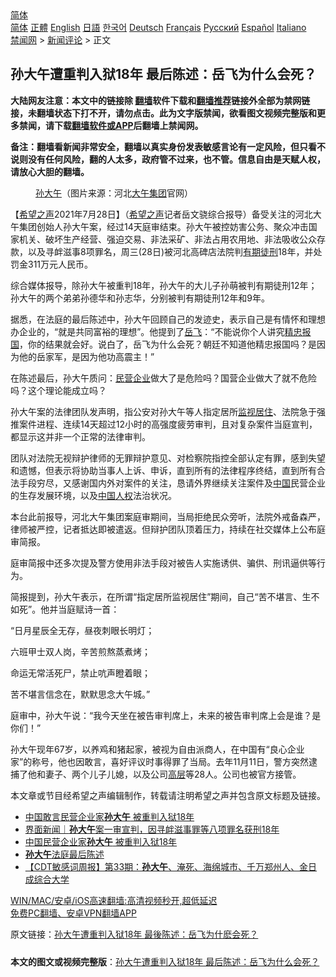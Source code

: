  <!-- 面包屑导航 --> <div class="breadcrumb"><!-- GTranslate: https://gtranslate.io/ -->  <div class="switcher notranslate">  <div class="selected">  <a href="#" onclick="return false;"> 简体</a>  </div>  <div class="option">  <a href="https://www.bannedbook.org" onclick="doGTranslate('zh-CN|zh-CN');jQuery('div.switcher div.selected a').html(jQuery(this).html());return false;" title="简体中文" class="nturl selected"> 简体</a>  <a href="https://www.bannedbook.org/zh-tw/" onclick="doGTranslate('zh-CN|zh-TW');jQuery('div.switcher div.selected a').html(jQuery(this).html());return false;" title="繁體中文" class="nturl"> 正體</a>  <a href="https://www.bannedbook.org/en/" onclick="doGTranslate('zh-CN|en');jQuery('div.switcher div.selected a').html(jQuery(this).html());return false;" title="English" class="nturl"> English</a>  <a href="https://www.bannedbook.org/ja/" onclick="doGTranslate('zh-CN|ja');jQuery('div.switcher div.selected a').html(jQuery(this).html());return false;" title="日本語" class="nturl"> 日語</a>  <a href="https://www.bannedbook.org/ko/" onclick="doGTranslate('zh-CN|ko');jQuery('div.switcher div.selected a').html(jQuery(this).html());return false;" title="한국어" class="nturl"> 한국어</a>  <a href="https://www.bannedbook.org/de/" onclick="doGTranslate('zh-CN|de');jQuery('div.switcher div.selected a').html(jQuery(this).html());return false;" title="Deutsch" class="nturl"> Deutsch</a>  <a href="https://www.bannedbook.org/fr/" onclick="doGTranslate('zh-CN|fr');jQuery('div.switcher div.selected a').html(jQuery(this).html());return false;" title="Français" class="nturl"> Français</a>  <a href="https://www.bannedbook.org/ru/" onclick="doGTranslate('zh-CN|ru');jQuery('div.switcher div.selected a').html(jQuery(this).html());return false;" title="Русский" class="nturl"> Русский</a>  <a href="https://www.bannedbook.org/es/" onclick="doGTranslate('zh-CN|es');jQuery('div.switcher div.selected a').html(jQuery(this).html());return false;" title="Español" class="nturl"> Español</a>  <a href="https://www.bannedbook.org/it/" onclick="doGTranslate('zh-CN|it');jQuery('div.switcher div.selected a').html(jQuery(this).html());return false;" title="Italiano" class="nturl"> Italiano</a>  </div>  </div>      <div class='breadcrumb-sub'><!-- Breadcrumb NavXT 6.3.0 --> <a href="https://www.bannedbook.org/" class="home">禁闻网</a> &gt; <a href="https://www.bannedbook.org/bnews/comments/" class="category">新闻评论</a> &gt; 正文</div></div><h2>孙大午遭重判入狱18年 最后陈述：岳飞为什么会死？</h2> <p class="notice"><b>大陆网友注意：本文中的链接除 <a href="https://github.com/bannedbook/fanqiang" >翻墙</a>软件下载和<a href="https://github.com/killgcd/justmysocks/blob/master/README.md">翻墙推荐</a>链接外全部为禁网链接，未翻墙状态下打不开，请勿点击。此为文字版禁闻，欲看图文视频完整版和更多禁闻，请下载<a href="https://github.com/bannedbook/fanqiang">翻墙软件或APP</a>后翻墙上禁闻网。</p><p>备注：翻墙看新闻非常安全，翻墙以真实身份发表敏感言论有一定风险，但只看不说则没有任何风险，翻的人太多，政府管不过来，也不管。信息自由是天赋人权，请放心大胆的翻墙。</b></p>  <div class="entry"> <figure><figcaption><a href="https://www.bannedbook.org/bnews/tag/%e5%ad%99%e5%a4%a7%e5%8d%88/" class="st_tag internal_tag" rel="tag" title="标签 孙大午 下的日志">孙大午</a>（图片来源：河北<a href="https://www.bannedbook.org/bnews/tag/%e5%a4%a7%e5%8d%88%e9%9b%86%e5%9b%a2/" class="st_tag internal_tag" rel="tag" title="标签 大午集团 下的日志">大午集团</a>官网）</figcaption></figure> <p>【<span class='wp_keywordlink_affiliate'><a href="https://www.soundofhope.org" title="希望之声" target="_blank">希望之声</a></span>2021年7月28日】（<a href="https://www.bannedbook.org/bnews/tag/%e5%b8%8c%e6%9c%9b%e4%b9%8b%e5%a3%b0/" class="st_tag internal_tag" rel="tag" title="标签 希望之声 下的日志">希望之声</a>记者岳文骁综合报导）备受关注的河北大午集团创始人孙大午案，经过14天庭审结束。孙大午被控妨害公务、聚众冲击国家机关、破坏生产经营、强迫交易、非法采矿、非法占用农用地、非法吸收公众存款，以及寻衅滋事8项罪名，周三(28日)被河北高碑店法院判<a href="https://www.bannedbook.org/bnews/tag/%E6%9C%89%E6%9C%9F%E5%BE%92%E5%88%91/" class="st_tag internal_tag" rel="tag" title="标签 有期徒刑 下的日志">有期徒刑</a>18年，并处罚金311万元人民币。</p> <p>综合媒体报导，除孙大午被重判18年，孙大午的大儿子孙萌被判有期徒刑12年；孙大午的两个弟弟孙德华和孙志华，分别被判有期徒刑12年和9年。</p> <p>据悉，在法庭的最后陈述中，孙大午回顾自己的发迹史，表示自己是有情怀和理想办企业的，“就是共同富裕的理想”。他提到了<a href="https://www.bannedbook.org/bnews/tag/%e5%b2%b3%e9%a3%9e/" class="st_tag internal_tag" rel="tag" title="标签 岳飞 下的日志">岳飞</a>：“不能说你个人讲究<a href="https://www.bannedbook.org/bnews/tag/%E7%B2%BE%E5%BF%A0%E6%8A%A5%E5%9B%BD/" class="st_tag internal_tag" rel="tag" title="标签 精忠报国 下的日志">精忠报国</a>，你的结果就会好。说白了，岳飞为什么会死？朝廷不知道他精忠报国吗？是因为他的岳家军，是因为他功高震主！”</p> <p>在陈述最后，孙大午质问：<a href="https://www.bannedbook.org/bnews/tag/%E6%B0%91%E8%90%A5%E4%BC%81%E4%B8%9A/" class="st_tag internal_tag" rel="tag" title="标签 民营企业 下的日志">民营企业</a>做大了是危险吗？国营企业做大了就不危险吗？这个理论能成立吗？</p>  <p>孙大午案的法律团队发声明，指公安对孙大午等人指定居所<a href="https://www.bannedbook.org/bnews/tag/%E7%9B%91%E8%A7%86%E5%B1%85%E4%BD%8F/" class="st_tag internal_tag" rel="tag" title="标签 监视居住 下的日志">监视居住</a>、法院急于强推案件进程、连续14天超过12小时的高强度疲劳审判，且对复杂案件当庭宣判，都显示这并非一个正常的法律审判。</p> <p>团队对法院无视辩护律师的无罪辩护意见、对检察院指控全部认定有罪，感到失望和遗憾，但表示将协助当事人上诉、申诉，直到所有的法律程序终结，直到所有合法手段穷尽，又感谢国内外对案件的关注，恳请外界继续关注案件及<span class='wp_keywordlink_affiliate'><a href="https://www.bannedbook.org/" title="中国" target="_blank">中国</a></span>民营企业的生存发展环境，以及<span class='wp_keywordlink'><a href="https://www.bannedbook.org/forum20/" title="中国人权论坛" target="_blank">中国人权</a></span>法治状况。</p> <p>本台此前报导，河北大午集团案庭审期间，当局拒绝民众旁听，法院外戒备森严，律师被严控，记者抵达即被遣返。但辩护团队顶着压力，持续在社交媒体上公布庭审简报。</p> <p>庭审简报中还多次提及警方使用非法手段对被告人实施诱供、骗供、刑讯逼供等行为。</p>  <p>简报提到，孙大午表示，在所谓“指定居所监视居住”期间，自己“苦不堪言、生不如死”。他并当庭赋诗一首：</p> <p>“日月星辰全无存，昼夜刺眼长明灯；</p> <p>六班甲士双人岗，辛苦煎熬蒸煮烤；</p> <p>命运无常活死尸，禁止吭声瞪着眼；</p>  <p>苦不堪言信念在，默默思念大午城。”</p> <p>庭审中，孙大午说：“我今天坐在被告审判席上，未来的被告审判席上会是谁？是你们！”</p> <p>孙大午现年67岁，以养鸡和猪起家，被视为自由派商人，在中国有“良心企业家”的称号，他也因敢言，喜好评议时事得罪了当局。去年11月11日，警方突然逮捕了他和妻子、两个儿子儿媳，以及公司<span class='wp_keywordlink_affiliate'><a href="https://www.bannedbook.org/bnews/ccpdope/" title="中共高层内幕" target="_blank">高层</a></span>等28人。公司也被官方接管。</p> <p>本文章或节目经希望之声编辑制作，转载请注明希望之声并包含原文标题及链接。 </p>  <ul class='op-related-articles' title='相关阅读'> <li><a href='https://www.bannedbook.org/bnews/comments/20210728/1595789.html' target='_blank'>中国敢言民营企业家<b>孙大午</b> 被重判入狱18年</a></li> <li><a href='https://www.bannedbook.org/bnews/baitai/20210728/1595765.html' target='_blank'>界面新闻｜<b>孙大午</b>案一审宣判，因寻衅滋事罪等八项罪名获刑18年</a></li> <li><a href='https://www.bannedbook.org/bnews/ssgc/20210728/1595762.html' target='_blank'>中国民营企业家<b>孙大午</b> 被重判入狱18年</a></li> <li><a href='https://www.bannedbook.org/bnews/weiquan/20210728/1595683.html' target='_blank'><b>孙大午</b>法庭最后陈述</a></li> <li><a href='https://www.bannedbook.org/bnews/baitai/20210724/1593346.html' target='_blank'>【CDT敏感词周报】第33期：<b>孙大午</b>、淹死、海绵城市、千万郑州人、金日成综合大学</a></li> </ul> <p class="texttj"> <a href="https://github.com/bannedbook/fanqiang/wiki/V2ray%E6%9C%BA%E5%9C%BA" target="_blank">WIN/MAC/安卓/iOS高速翻墙:高清视频秒开,超低延迟</a><br/> <a href="https://github.com/bannedbook/fanqiang/wiki/%E7%A6%81%E9%97%BB%E7%BD%91%E5%AE%89%E5%8D%93%E7%BF%BB%E5%A2%99%E6%96%B0%E9%97%BBAPP" target="_blank">免费PC翻墙、安卓VPN翻墙APP</a></p><p>原文链接：<a class="src_link"  href="https://www.soundofhope.org/post/530027" target="_blank">孙大午遭重判入狱18年 最後陈述：岳飞为什麽会死？</a></p><a name='sharetosocial'></a>  <div style="margin-bottom:5px;padding-bottom:5px;clear:both"> <div id="archive-pix-1" class="banner-ads"> <!-- AuctionX Display platform tag START --> <div id="26318x728x90x621x_ADSLOT2" clicktrack="%%CLICK_URL_ESC%%"></div> <!-- AuctionX Display platform tag END --> </div> <div id="archive-pix-2" class="banner-ads"> <!-- AuctionX Display platform tag START --> <div id="26315x300x250x621x_ADSLOT2" clicktrack="%%CLICK_URL_ESC%%"></div> <!-- AuctionX Display platform tag END --> </div> </div>  <div id="archive-pix-1" class="banner-ads"> <!-- AuctionX Display platform tag START --> <div id="26318x728x90x621x_ADSLOT3" clicktrack="%%CLICK_URL_ESC%%"></div> <!-- AuctionX Display platform tag END --> </div> <div><b>本文的图文或视频完整版</b>：<a href='https://www.bannedbook.org/bnews/comments/20210728/1595838.html'>孙大午遭重判入狱18年 最后陈述：岳飞为什么会死？</a></div>  </div><!--END ENTRY--> 